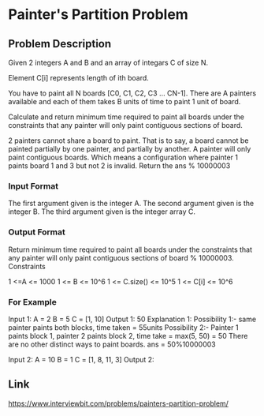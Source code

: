 # Painter's Partition Problem

## Problem Description

Given 2 integers A and B and an array of integars C of size N.

Element C[i] represents length of ith board.

You have to paint all N boards [C0, C1, C2, C3 … CN-1]. There are A painters available and each of them takes B units of time to paint 1 unit of board.

Calculate and return minimum time required to paint all boards under the constraints that any painter will only paint contiguous sections of board.

2 painters cannot share a board to paint. That is to say, a board
cannot be painted partially by one painter, and partially by another.
A painter will only paint contiguous boards. Which means a
configuration where painter 1 paints board 1 and 3 but not 2 is
invalid.
Return the ans % 10000003




### Input Format

The first argument given is the integer A.
The second argument given is the integer B.
The third argument given is the integer array C.
### Output Format

Return minimum time required to paint all boards under the constraints that any painter will only paint contiguous sections of board % 10000003.
Constraints

1 <=A <= 1000
1 <= B <= 10^6
1 <= C.size() <= 10^5
1 <= C[i] <= 10^6
### For Example

Input 1:
    A = 2
    B = 5
    C = [1, 10]
Output 1:
    50
Explanation 1:
    Possibility 1:- same painter paints both blocks, time taken = 55units
    Possibility 2:- Painter 1 paints block 1, painter 2 paints block 2, time take = max(5, 50) = 50
    There are no other distinct ways to paint boards.
    ans = 50%10000003

Input 2:
    A = 10
    B = 1
    C = [1, 8, 11, 3]
Output 2:

## Link

https://www.interviewbit.com/problems/painters-partition-problem/